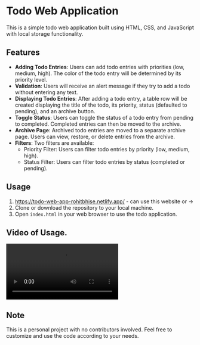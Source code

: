 # Todo Web Application

This is a simple todo web application built using HTML, CSS, and JavaScript with local storage functionality.

## Features

- **Adding Todo Entries**: Users can add todo entries with priorities (low, medium, high). The color of the todo entry will be determined by its priority level.
- **Validation**: Users will receive an alert message if they try to add a todo without entering any text.
- **Displaying Todo Entries**: After adding a todo entry, a table row will be created displaying the title of the todo, its priority, status (defaulted to pending), and an archive button.
- **Toggle Status**: Users can toggle the status of a todo entry from pending to completed. Completed entries can then be moved to the archive.
- **Archive Page**: Archived todo entries are moved to a separate archive page. Users can view, restore, or delete entries from the archive.
- **Filters**: Two filters are available:
  - Priority Filter: Users can filter todo entries by priority (low, medium, high).
  - Status Filter: Users can filter todo entries by status (completed or pending).

## Usage

1. https://todo-web-app-rohitbhise.netlify.app/ - can use this website or ->
2. Clone or download the repository to your local machine.
3. Open `index.html` in your web browser to use the todo application.

## Video of Usage.

![video of Todo App](./video/tests.cy.js.mp4)

## Note

This is a personal project with no contributors involved. Feel free to customize and use the code according to your needs.

